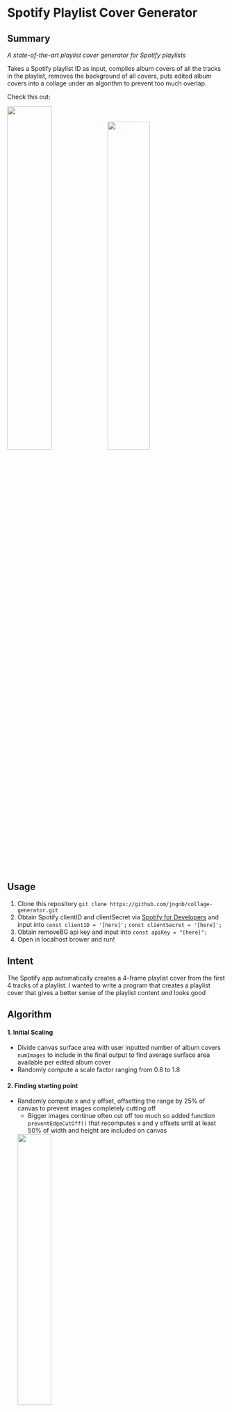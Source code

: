 # Spotify Playlist Cover Generator

## Summary
_A state-of-the-art playlist cover generator for Spotify playlists_

Takes a Spotify playlist ID as input, compiles album covers of all the tracks in the playlist, removes the background of all covers, puts edited album covers into a collage under an algorithm to prevent too much overlap.

Check this out:

<img src="https://i.imgur.com/qUdhDYb.png" width=45% height=45%> <img src="https://i.imgur.com/N6q0Bt8.png" width=44% height=44%>

## Usage
1. Clone this repository
`git clone https://github.com/jngnb/collage-generator.git`
2. Obtain Spotify clientID and clientSecret via [Spotify for Developers](https://developer.spotify.com/) and input into `const clientID = '[here]';`
`const clientSecret = '[here]';`
3. Obtain removeBG api key and input into `const apiKey = "[here]";`
4. Open in localhost brower and run!

## Intent
The Spotify app automatically creates a 4-frame playlist cover from the first 4 tracks of a playlist. 
I wanted to write a program that creates a playlist cover that gives a better sense of the playlist content _and_ looks good

## Algorithm
#### 1. Initial Scaling
- Divide canvas surface area with user inputted number of album covers `numImages` to include in the final output to find average surface area available per edited album cover
- Randomly compute a scale factor ranging from 0.8 to 1.8 
#### 2. Finding starting point
- Randomly compute x and y offset, offsetting the range by 25% of canvas to prevent images completely cutting off 
    - Bigger images continue often cut off too much so added function `preventEdgeCutOff()` that recomputes x and y offsets until at least 50% of width and height are included on canvas
     <img src="https://i.imgur.com/DBtQQaT.jpg" width=40% height=40%>
- Compute 4 edge positions of each image with `computeSizes()` with computed offsets and scale factor
#### 3. Checking for overlap
- Given the 4 endpoints computed, 
    - Iterate through array of edge positions of already-appended images `appendedImgs` and for each already-appended. perform checks with computed image
        1. If _left_ edge of image is overlapping with over 50% of the _right_ edge of the already-appended image
        2. If _right_ edge of image is overlapping with over 50% of the _left_ edge of the already-appended image
        3. If _bottom_ edge of image is overlapping with over 50% of the _top_ edge of the already-appended image
        4. If _top_ edge of image is overlapping with over 50% of the _bottom_ edge of the already-appended image
    If any checks return true before the iteration reaches the final already-appended image in the array, there is too much overlap
    - Run through `20 - numImages` offsets before downsizing the image by 75%
#### 4. Appending/Resizing 
- If there is too much overlap, try `20 - size(appendedImgs)` offsets (more images appended canvas, less room, hence less offsets tried) 
- If any offset succeeds, append the image to canvas and add edge information to `appendedImgs`
- If no offset succeeds, downsize image by 75% and repeat process until checks succeed

## Testing Results/Sample Collages
**9 album covers included**
**Same set of album covers used**
<img src="https://i.imgur.com/3niYmj6.jpg" width=45% height=45%> <img src="https://i.imgur.com/uSonQkw.jpg" width=45% height=45%>
<img src="https://i.imgur.com/s7tEoC6.jpg" width=45% height=45%> <img src="https://i.imgur.com/dpb2clH.jpg" width=45% height=45%>

## Technologies Used
#### APIs
[Spotify API](https://developer.spotify.com/)
[removeBG API](https://www.remove.bg/tools-api)
#### Languages
JavaScript, HTML, CSS